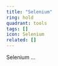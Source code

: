```yaml
---
title: "Selenium"
ring: hold
quadrant: tools
tags: []
icon: Selenium
related: []
---
```


Selenium ...
